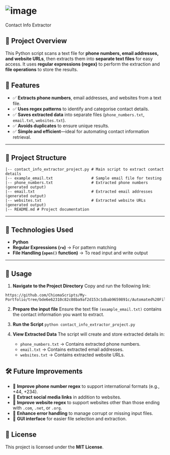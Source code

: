 # ![image](https://github.com/user-attachments/assets/79d7a327-7b75-4113-9977-7e0c5c3cea9c)
 Contact Info Extractor

## 📌 Project Overview
This Python script scans a text file for **phone numbers, email addresses, and website URLs**, then extracts them into **separate text files** for easy access. It uses **regular expressions (regex)** to perform the extraction and **file operations** to store the results.

## 🔧 Features
- ✅ **Extracts phone numbers**, email addresses, and websites from a text file.
- ✅ **Uses regex patterns** to identify and categorise contact details.
- ✅ **Saves extracted data** into separate files (`phone_numbers.txt`, `email.txt`, `websites.txt`).
- ✅ **Avoids duplicates** to ensure unique results.
- ✅ **Simple and efficient**—ideal for automating contact information retrieval.

---

## 📂 Project Structure
```
|-- contact_info_extractor_project.py # Main script to extract contact details 
|-- example_email.txt                 # Sample email file for testing 
|-- phone_numbers.txt                 # Extracted phone numbers (generated output) 
|-- email.txt                         # Extracted email addresses (generated output) 
|-- websites.txt                      # Extracted website URLs (generated output) 
|-- README.md # Project documentation
```

---

## 🚀 Technologies Used
- **Python**
- **Regular Expressions (`re`)** → For pattern matching
- **File Handling (`open()` function)** → To read input and write output

---

## 📜 Usage

1. **Navigate to the Project Directory**
   Copy and run the following link:
```
https://github.com/ChiomaScripts/My-Portfolio/tree/bde6e62310c82c08ba9af2d153c1dbab9659891c/Automated%20Files%20%26%20Folders%20Organiser
```

2. **Prepare the input file**
   Ensure the text file `(example_email.txt)` contains the contact information you want to extract.

3. **Run the Script**
   `python contact_info_extractor_project.py`

4. **View Extracted Data**
   The script will create and store extracted details in:
   - `phone_numbers.txt` → Contains extracted phone numbers.
   - `email.txt` → Contains extracted email addresses.
   - `websites.txt` → Contains extracted website URLs.
  

## 🛠 Future Improvements
- 🔹 **Improve phone number regex** to support international formats (e.g., +44, +234).
- 🔹 **Extract social media links** in addition to websites.
- 🔹 **Improve website regex** to support websites other than those ending with `.com`, `.net`, or `.org`.
- 🔹 **Enhance error handling** to manage corrupt or missing input files.
- 🔹 **GUI interface** for easier file selection and extraction.


## 📜 License
This project is licensed under the **MIT License**.







